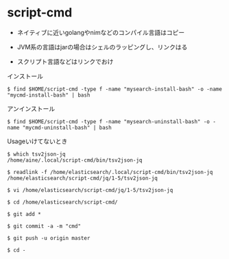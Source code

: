 # script-cmd

- ネイティブに近いgolangやnimなどのコンパイル言語はコピー

- JVM系の言語はjarの場合はシェルのラッピングし、リンクはる

- スクリプト言語などはリンクでおけ

インストール

```
$ find $HOME/script-cmd -type f -name "mysearch-install-bash" -o -name "mycmd-install-bash" | bash
```

アンインストール

```
$ find $HOME/script-cmd -type f -name "mysearch-uninstall-bash" -o -name "mycmd-uninstall-bash" | bash
```


Usageいけてないとき

```
$ which tsv2json-jq
/home/aine/.local/script-cmd/bin/tsv2json-jq

$ readlink -f /home/elasticsearch/.local/script-cmd/bin/tsv2json-jq
/home/elasticsearch/script-cmd/jq/1-5/tsv2json-jq

$ vi /home/elasticsearch/script-cmd/jq/1-5/tsv2json-jq

$ cd /home/elasticsearch/script-cmd/

$ git add *

$ git commit -a -m "cmd"

$ git push -u origin master

$ cd -
```
